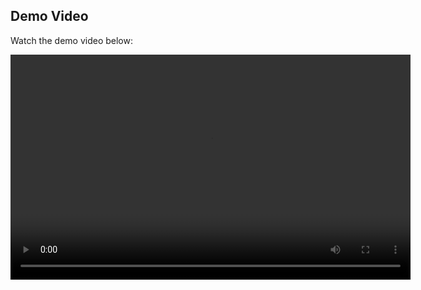 ## Demo Video

Watch the demo video below:

<video width="640" height="360" controls>
  <source src="https://github.com/KoushikiAgarwal/Depression-Prediction-2/raw/main/"C:\Users\HP\Videos\Screen Recordings\predictorD.mp4"/predictorD.mp4" type="video/mp4">
  Your browser does not support the video tag.
</video>
